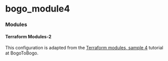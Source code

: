 # bogo_module4

### Modules
#### Terraform Modules-2

This configuration is adapted from the
[Terraform modules, sample 4](https://www.bogotobogo.com/DevOps/Terraform/Terraform-Introduction-AWS-ASG-Modules.php)
tutorial at BogoToBogo.

